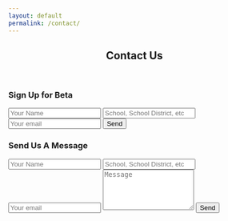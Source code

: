 ```yaml
---
layout: default
permalink: /contact/
---
```


<section class="contact-us">
	<div class="container-fluid hero-title">
		<div class="col-md-12">
			<header class="post-header">
				<h1 class="post-title">Contact Us</h1>
			</header>
		</div>
	</div>
	<div class="container-fluid form">
		<div class="container">
			<div class="row">
				<div class="col-md-6">
					<h3> Sign  Up for Beta</h3>
					<form action="//formspree.io/info@myclasstracks.com" method="POST">
						<input type="text" name="name" placeholder="Your Name">
						<input type="text" name="_school" placeholder="School, School District, etc" />
						<input type="text" name="_replyto" placeholder="Your email" />
						<input type="hidden" name="_subject" value="Beta Signup" />
						<input type="submit" class="cta" value="Send">
						<!--input type="hidden" name="_next" value="/sign-up-confirmation.html" /-->
						<input type="text" name="_gotcha" style="display:none" />
					</form>
				</div>
				<div class="col-md-6">
					<h3> Send Us A Message</h3>
					<form action="//formspree.io/info@myclasstracks.com" method="POST">
						<input type="text" name="name" placeholder="Your Name">
						<input type="text" name="_school" placeholder="School, School District, etc" />
						<input type="text" name="_replyto" placeholder="Your email" />
						<input type="hidden" name="_subject" value="New submission!" />
						<textarea rows="5" name="message" placeholder="Message" id="message" required="" data-validation-required-message="Please enter a message." aria-invalid="false"></textarea>
						<input type="submit" class="cta" value="Send">
						<!--input type="hidden" name="_next" value="/message-confirmation.html" /-->
						<input type="text" name="_gotcha" style="display:none" />
					</form>
				</div>
			</div>
		</div>
	</div>
</section>
	
